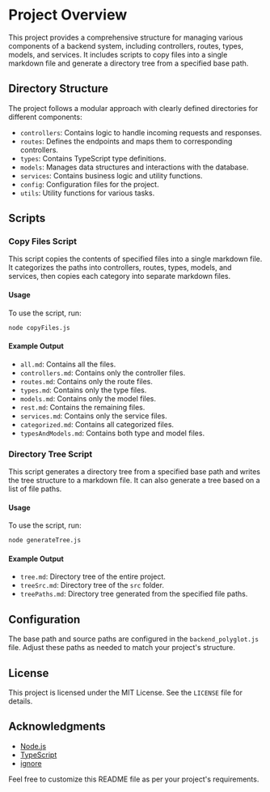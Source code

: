 # Project Overview

This project provides a comprehensive structure for managing various components of a backend system, including controllers, routes, types, models, and services. It includes scripts to copy files into a single markdown file and generate a directory tree from a specified base path.

## Directory Structure

The project follows a modular approach with clearly defined directories for different components:

- `controllers`: Contains logic to handle incoming requests and responses.
- `routes`: Defines the endpoints and maps them to corresponding controllers.
- `types`: Contains TypeScript type definitions.
- `models`: Manages data structures and interactions with the database.
- `services`: Contains business logic and utility functions.
- `config`: Configuration files for the project.
- `utils`: Utility functions for various tasks.

## Scripts

### Copy Files Script

This script copies the contents of specified files into a single markdown file. It categorizes the paths into controllers, routes, types, models, and services, then copies each category into separate markdown files.

#### Usage

To use the script, run:

```bash
node copyFiles.js
```

#### Example Output

- `all.md`: Contains all the files.
- `controllers.md`: Contains only the controller files.
- `routes.md`: Contains only the route files.
- `types.md`: Contains only the type files.
- `models.md`: Contains only the model files.
- `rest.md`: Contains the remaining files.
- `services.md`: Contains only the service files.
- `categorized.md`: Contains all categorized files.
- `typesAndModels.md`: Contains both type and model files.

### Directory Tree Script

This script generates a directory tree from a specified base path and writes the tree structure to a markdown file. It can also generate a tree based on a list of file paths.

#### Usage

To use the script, run:

```bash
node generateTree.js
```

#### Example Output

- `tree.md`: Directory tree of the entire project.
- `treeSrc.md`: Directory tree of the `src` folder.
- `treePaths.md`: Directory tree generated from the specified file paths.

## Configuration

The base path and source paths are configured in the `backend_polyglot.js` file. Adjust these paths as needed to match your project's structure.

## License

This project is licensed under the MIT License. See the `LICENSE` file for details.

## Acknowledgments

- [Node.js](https://nodejs.org/)
- [TypeScript](https://www.typescriptlang.org/)
- [ignore](https://www.npmjs.com/package/ignore)

Feel free to customize this README file as per your project's requirements.
